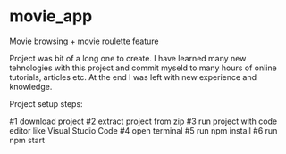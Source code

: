 # movie_app
Movie browsing + movie roulette feature

Project was bit of a long one to create. I have learned many new tehnologies with this project and commit myseld to many hours of online tutorials, articles etc. 
At the end I was left with new experience and knowledge.

Project setup steps:

#1 download project
#2 extract project from zip
#3 run project with code editor like Visual Studio Code
#4 open terminal
#5 run npm install
#6 run npm start
